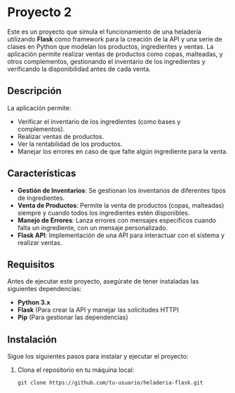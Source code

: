 # Proyecto 2
Este es un proyecto que simula el funcionamiento de una heladería utilizando **Flask** como framework para la creación de la API y una serie de clases en Python que modelan los productos, ingredientes y ventas. La aplicación permite realizar ventas de productos como copas, malteadas, y otros complementos, gestionando el inventario de los ingredientes y verificando la disponibilidad antes de cada venta.

## Descripción

La aplicación permite:
- Verificar el inventario de los ingredientes (como bases y complementos).
- Realizar ventas de productos.
- Ver la rentabilidad de los productos.
- Manejar los errores en caso de que falte algún ingrediente para la venta.

## Características

- **Gestión de Inventarios**: Se gestionan los inventarios de diferentes tipos de ingredientes.
- **Venta de Productos**: Permite la venta de productos (copas, malteadas) siempre y cuando todos los ingredientes estén disponibles.
- **Manejo de Errores**: Lanza errores con mensajes específicos cuando falta un ingrediente, con un mensaje personalizado.
- **Flask API**: Implementación de una API para interactuar con el sistema y realizar ventas.

## Requisitos

Antes de ejecutar este proyecto, asegúrate de tener instaladas las siguientes dependencias:

- **Python 3.x**
- **Flask** (Para crear la API y manejar las solicitudes HTTP)
- **Pip** (Para gestionar las dependencias)

## Instalación

Sigue los siguientes pasos para instalar y ejecutar el proyecto:

1. Clona el repositorio en tu máquina local:
   ```
   git clone https://github.com/tu-usuario/heladeria-flask.git
   ```
